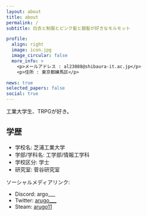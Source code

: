 ```yaml
---
layout: about
title: about
permalink: /
subtitle: 白衣と制服とピンク髪と銀髪が好きなモルモット

profile:
  align: right
  image: icon.jpg
  image_circular: false
  more_info: >
    <p>メールアドレス : al23088@shibaura-it.ac.jp</p>
    <p>住所 : 東京都練馬区</p>

news: true
selected_papers: false
social: true
---
```


工業大学生、TRPGが好き。

## 学歴

- 学校名: 芝浦工業大学
- 学部/学科名: 工学部/情報工学科
- 学校区分: 学士
- 研究室: 菅谷研究室

ソーシャルメディアリンク:
- Discord: argo___
- Twitter: [arugo\_\_\_](https://twitter.com/arugo___)
- Steam: [arugo11](https://steamcommunity.com/id/arugo11)
